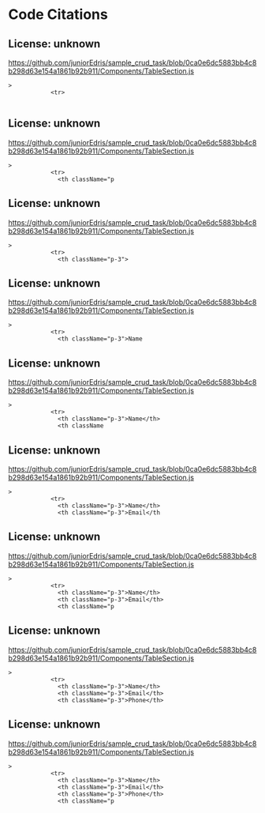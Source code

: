 # Code Citations

## License: unknown
https://github.com/juniorEdris/sample_crud_task/blob/0ca0e6dc5883bb4c8b298d63e154a1861b92b911/Components/TableSection.js

```
>
            <tr>
              
```


## License: unknown
https://github.com/juniorEdris/sample_crud_task/blob/0ca0e6dc5883bb4c8b298d63e154a1861b92b911/Components/TableSection.js

```
>
            <tr>
              <th className="p
```


## License: unknown
https://github.com/juniorEdris/sample_crud_task/blob/0ca0e6dc5883bb4c8b298d63e154a1861b92b911/Components/TableSection.js

```
>
            <tr>
              <th className="p-3">
```


## License: unknown
https://github.com/juniorEdris/sample_crud_task/blob/0ca0e6dc5883bb4c8b298d63e154a1861b92b911/Components/TableSection.js

```
>
            <tr>
              <th className="p-3">Name
```


## License: unknown
https://github.com/juniorEdris/sample_crud_task/blob/0ca0e6dc5883bb4c8b298d63e154a1861b92b911/Components/TableSection.js

```
>
            <tr>
              <th className="p-3">Name</th>
              <th className
```


## License: unknown
https://github.com/juniorEdris/sample_crud_task/blob/0ca0e6dc5883bb4c8b298d63e154a1861b92b911/Components/TableSection.js

```
>
            <tr>
              <th className="p-3">Name</th>
              <th className="p-3">Email</th
```


## License: unknown
https://github.com/juniorEdris/sample_crud_task/blob/0ca0e6dc5883bb4c8b298d63e154a1861b92b911/Components/TableSection.js

```
>
            <tr>
              <th className="p-3">Name</th>
              <th className="p-3">Email</th>
              <th className="p
```


## License: unknown
https://github.com/juniorEdris/sample_crud_task/blob/0ca0e6dc5883bb4c8b298d63e154a1861b92b911/Components/TableSection.js

```
>
            <tr>
              <th className="p-3">Name</th>
              <th className="p-3">Email</th>
              <th className="p-3">Phone</th>
```


## License: unknown
https://github.com/juniorEdris/sample_crud_task/blob/0ca0e6dc5883bb4c8b298d63e154a1861b92b911/Components/TableSection.js

```
>
            <tr>
              <th className="p-3">Name</th>
              <th className="p-3">Email</th>
              <th className="p-3">Phone</th>
              <th className="p
```

